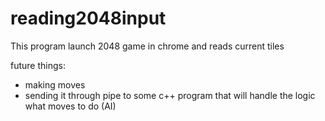 # reading2048input

This program launch 2048 game in chrome and reads current tiles

future things:
- making moves
- sending it through pipe to some c++ program that will handle the logic what moves to do (AI)
